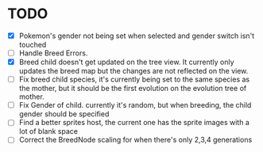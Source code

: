 # TODO

- [x] Pokemon's gender not being set when selected and gender switch isn't touched
- [ ] Handle Breed Errors.
- [x] Breed child doesn't get updated on the tree view. It currently only updates the breed map but the changes are not reflected on the view.
- [ ] Fix breed child species, it's currently being set to the same species as the mother, but it should be the first evolution on the evolution tree of mother.
- [ ] Fix Gender of child. currently it's random, but when breeding, the child gender should be specified
- [ ] Find a better sprites host, the current one has the sprite images with a lot of blank space
- [ ] Correct the BreedNode scaling for when there's only 2,3,4 generations